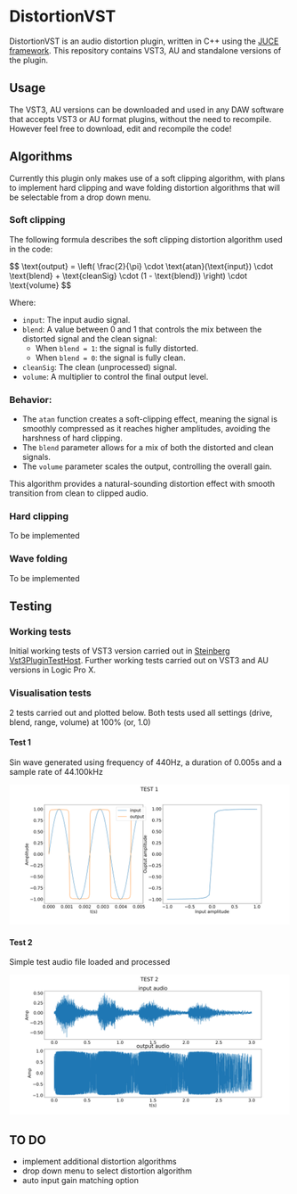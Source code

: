 # DistortionVST

DistortionVST is an audio distortion plugin, written in C++ using the [JUCE framework](https://github.com/juce-framework/JUCE). This repository contains VST3, AU and standalone versions of the plugin.

## Usage
The VST3, AU versions can be downloaded and used in any DAW software that accepts VST3 or AU format plugins, without the need to recompile. However feel free to download, edit and recompile the code!

## Algorithms

Currently this plugin only makes use of a soft clipping algorithm, with plans to implement hard clipping and wave folding distortion algorithms that will be selectable from a drop down menu.

### Soft clipping

The following formula describes the soft clipping distortion algorithm used in the code:

\$$
\text{output} = \left( \frac{2}{\pi} \cdot \text{atan}(\text{input}) \cdot \text{blend} + \text{cleanSig} \cdot (1 - \text{blend}) \right) \cdot \text{volume}
\$$

Where:
- `input`: The input audio signal.
- `blend`: A value between 0 and 1 that controls the mix between the distorted signal and the clean signal:
  - When `blend = 1`: the signal is fully distorted.
  - When `blend = 0`: the signal is fully clean.
- `cleanSig`: The clean (unprocessed) signal.
- `volume`: A multiplier to control the final output level.

### Behavior:
- The `atan` function creates a soft-clipping effect, meaning the signal is smoothly compressed as it reaches higher amplitudes, avoiding the harshness of hard clipping.
- The `blend` parameter allows for a mix of both the distorted and clean signals.
- The `volume` parameter scales the output, controlling the overall gain.

This algorithm provides a natural-sounding distortion effect with smooth transition from clean to clipped audio.

### Hard clipping
To be implemented

### Wave folding
To be implemented

## Testing

### Working tests
Initial working tests of VST3 version carried out in [Steinberg Vst3PluginTestHost](https://steinbergmedia.github.io/vst3_dev_portal/pages/What+is+the+VST+3+SDK/Plug-in+Test+Host.html). Further working tests carried out on VST3 and AU versions in Logic Pro X.

### Visualisation tests
2 tests carried out and plotted below. Both tests used all settings (drive, blend, range, volume) at 100% (or, 1.0)

#### Test 1
Sin wave generated using frequency of 440Hz, a duration of 0.005s and a sample rate of 44.100kHz

![Alt text](/test/test_figures/test_fig1.png)

#### Test 2
Simple test audio file loaded and processed

![Alt text](/test/test_figures/test_fig2.png)

## TO DO
- implement additional distortion algorithms
- drop down menu to select distortion algorithm
- auto input gain matching option
